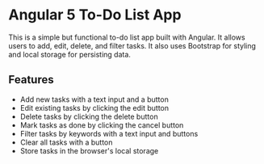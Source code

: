 # Angular 5 To-Do List App

This is a simple but functional to-do list app built with Angular. It allows users to add, edit, delete, and filter tasks. It also uses Bootstrap for styling and local storage for persisting data.

## Features

- Add new tasks with a text input and a button
- Edit existing tasks by clicking the edit button
- Delete tasks by clicking the delete button
- Mark tasks as done by clicking the cancel button
- Filter tasks by keywords with a text input and buttons
- Clear all tasks with a button
- Store tasks in the browser's local storage
